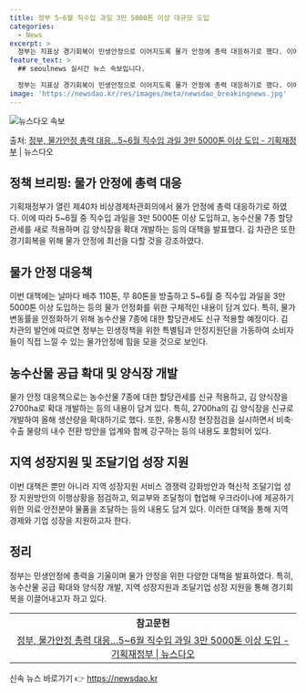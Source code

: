 ```yaml
---
title: 정부 5~6월 직수입 과일 3만 5000톤 이상 대규모 도입
categories:
  - News
excerpt: >
  정부는 지표상 경기회복이 민생안정으로 이어지도록 물가 안정에 총력 대응하기로 했다. 이에, 이달 중 날마다 …
feature_text: >
  ## seoulnews 실시간 뉴스 속보입니다.

  정부는 지표상 경기회복이 민생안정으로 이어지도록 물가 안정에 총력 대응하기로 했다. 이에, 이달 중 날마다 …
image: 'https://newsdao.kr/res/images/meta/newsdao_breakingnews.jpg'
---
```


![뉴스다오 속보](https://newsdao.kr/res/images/meta/newsdao_breakingnews.jpg)

<p>출처: <a href="https://newsdao.kr/3779" rel="dofollow">정부, 물가안정 총력 대응…5~6월 직수입 과일 3만 5000톤 이상 도입 - 기획재정부</a> | 뉴스다오</p>

<h2 data-ke-size="size26">정책 브리핑: 물가 안정에 총력 대응</h2>
기획재정부가 열린 제40차 비상경제차관회의에서 물가 안정에 총력 대응하기로 하였다. 이에 따라 5~6월 중 직수입 과일을 3만 5000톤 이상 도입하고, 농수산물 7종 할당관세를 새로 적용하며 김 양식장을 확대 개발하는 등의 대책을 발표했다. 김 차관은 또한 경기회복을 위해 물가 안정에 최선을 다할 것을 강조하였다.

<h2 data-ke-size="size24">물가 안정 대응책</h2>
<p>이번 대책에는 날마다 배추 110톤, 무 80톤을 방출하고 5~6월 중 직수입 과일을 3만 5000톤 이상 도입하는 등의 물가 안정화를 위한 구체적인 내용이 담겨 있다. 특히, 물가 변동률을 안정화하기 위해 농수산물 7종에 대한 할당관세도 신규 적용할 예정이다. 김 차관의 발언에 따르면 정부는 민생정책을 위한 특별팀과 안정지원단을 가동하여 소비자들이 직접 느낄 수 있는 물가안정에 힘을 모을 것으로 보인다.</p>

<h2 data-ke-size="size24">농수산물 공급 확대 및 양식장 개발</h2>
<p>물가 안정 대응책으로는 농수산물 7종에 대한 할당관세를 신규 적용하고, 김 양식장을 2700ha로 확대 개발하는 등의 내용이 담겨 있다. 특히, 2700ha의 김 양식장을 신규로 개발하여 올해 생산량을 확대하기로 했다. 또한, 유통시장 현장점검을 실시하면서 비축·수출 물량의 내수 전환 방안을 업계와 함께 강구하는 등의 내용도 포함되어 있다.</p>

<h2 data-ke-size="size24">지역 성장지원 및 조달기업 성장 지원</h2>
<p>이번 대책은 뿐만 아니라 지역 성장지원 서비스 경쟁력 강화방안과 혁신적 조달기업 성장 지원방안의 이행상황을 점검하고, 외교부와 조달청이 협업해 우크라이나에 제공하기 위한 의료·안전분야 물품을 조달하는 등의 내용도 담겨 있다. 이러한 대책을 통해 지역 경제와 기업 성장을 지원하고자 한다.</p>

<h2 data-ke-size="size24">정리</h2>
<p>정부는 민생안정에 총력을 기울이며 물가 안정을 위한 다양한 대책을 발표하였다. 특히, 농수산물 공급 확대와 양식장 개발, 지역 성장지원과 조달기업 성장 지원을 통해 경기회복을 이끌어내고자 하고 있다.</p>

<table>
  <tr>
    <th>참고문헌</th>
  </tr>
  <tr>
    <td style="text-align: center; height: 17px;"><a href="https://newsdao.kr/3779">정부, 물가안정 총력 대응…5~6월 직수입 과일 3만 5000톤 이상 도입 - 기획재정부 | 뉴스다오</a></td>
  </tr>
</table> 

신속 뉴스 바로가기 👉 <a href="https://newsdao.kr" rel="dofollow">https://newsdao.kr</a>



